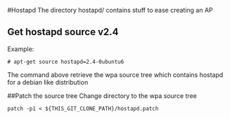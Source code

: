 #Hostapd
The directory hostapd/ contains stuff to ease creating an AP

## Get hostapd source v2.4

Example:
```
# apt-get source hostapd=2.4-0ubuntu6
```

The command above retrieve the wpa source tree which contains hostapd for a debian like distribution

##Patch the source tree
Change directory to the wpa source tree
```
patch -p1 < ${THIS_GIT_CLONE_PATH}/hostapd.patch
```


